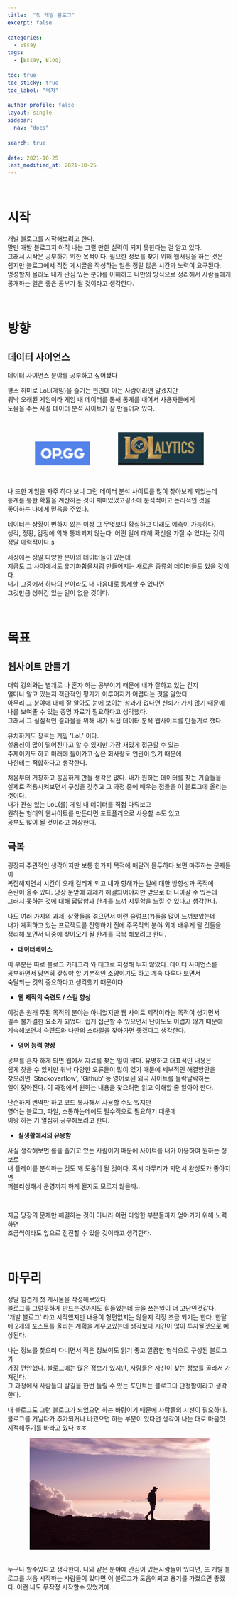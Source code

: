 ```yaml
---
title:  "첫 개발 블로그" 
excerpt: false

categories:
  - Essay
tags:
  - [Essay, Blog]

toc: true
toc_sticky: true
toc_label: "목차"

author_profile: false
layout: single
sidebar:
  nav: "docs"

search: true

date: 2021-10-25
last_modified_at: 2021-10-25
---
```

<!--  공지사항 - {: .notice--success} -->
<!--  버튼 추가 - [Text](#link){: .btn .btn--success} -->

<!-- ![essay-1](https://github.com/on99yu/on99yu.github.io/blob/master/images/essay-1.jpg?raw=true)
{: .text-center} -->

<br>

# **시작**

개발 블로그를 시작해보려고 한다.  
말만 개발 블로그지 아직 나는 그럴 만한 실력이 되지 못한다는 걸 알고 있다.  
그래서 시작은 공부하기 위한 목적이다. 필요한 정보를 찾기 위해 웹서핑을 하는 것은  
쉽지만 블로그에서 직접 게시글을 작성하는 일은 정말 많은 시간과 노력이 요구된다.  
엉성할지 몰라도 내가 관심 있는 분야를 이해하고 나만의 방식으로 정리해서 사람들에게  
공개하는 일은 좋은 공부가 될 것이라고 생각한다.

<br>

# **방향**

## 데이터 사이언스

데이터 사이언스 분야를 공부하고 싶어졌다

평소 취미로 LoL(게임)을 즐기는 편인데 아는 사람이라면 알겠지만  
워낙 오래된 게임이라 게임 내 데이터를 통해 통계를 내어서 사용자들에게  
도움을 주는 사설 데이터 분석 사이트가 잘 만들어져 있다.

<p align="center">
  <img src="/images/essay/essay-1-op.gg.png" alt="essay-1-lolalytics" style= "padding: 20px; zoom:150%;"/> <img src="/images/essay/essay-1-lolalytics.png" alt="essay-1-lolalytics" style= "padding:20px; zoom: 150%"/> 
</p>

나 또한 게임을 자주 하다 보니 그런 데이터 분석 사이트를 많이 찾아보게 되었는데  
통계를 통한 확률을 계산하는 것이 재미있었고평소에 분석적이고 논리적인 것을  
좋아하는 나에게 믿음을 주었다.


데이터는 상황이 변하지 않는 이상 그 무엇보다 확실하고 미래도 예측이 가능하다.  
생각, 정황, 감정에 의해 통제되지 않는다. 어떤 일에 대해 확신을 가질 수 있다는 것이  
정말 매력적이다.s


세상에는 정말 다양한 분야의 데이터들이 있는데  
지금도 그 사이에서도 유기화합물처럼 만들어지는 새로운 종류의 데이터들도 있을 것이다.  
내가 그중에서 하나의 분야라도 내 마음대로 통제할 수 있다면  
그것만큼 성취감 있는 일이 없을 것이다.

<br>

# **목표**

## 웹사이트 만들기

대학 강의와는 별개로 나 혼자 하는 공부이기 때문에 내가 잘하고 있는 건지  
얼마나 알고 있는지 객관적인 평가가 이루어지기 어렵다는 것을 알았다  
아무리 그 분야에 대해 잘 알아도 눈에 보이는 성과가 없다면 신뢰가 가지 않기 때문에 나를 보여줄 수 있는 증명 자료가 필요하다고 생각했다.  
그래서 그 실질적인 결과물을 위해 내가 직접 데이터 분석 웹사이트를 만들기로 했다.


유치하게도 장르는 게임 'LoL' 이다.  
실용성이 많이 떨어진다고 할 수 있지만 가장 재밌게 접근할 수 있는  
주제이기도 하고 미래에 들어가고 싶은 회사랑도 연관이 있기 때문에  
나한테는 적합하다고 생각한다.


처음부터 거창하고 꼼꼼하게 만들 생각은 없다. 내가 원하는 데이터를 찾는 기술들을  
실제로 적용시켜보면서 구성을 갖추고 그 과정 중에 배우는 점들을 이 블로그에 올리는 것이다.  
내가 관심 있는 LoL(롤) 게임 내 데이터를 직접 다뤄보고  
원하는 형태의 웹사이트를 만든다면 포트폴리오로 사용할 수도 있고  
공부도 많이 될 것이라고 예상한다.

##  극복

굉장히 주관적인 생각이지만 보통 한가지 목적에 매달려 몰두하다 보면 마주하는 문제들이  
복잡해지면서 시간이 오래 걸리게 되고 내가 향해가는 일에 대한 방향성과 목적에  
혼란이 올수 있다. 당장 눈앞에 과제가 해결되어야지만 앞으로 더 나아갈 수 있는데  
그러지 못하는 것에 대해 답답함과 한계를 느껴 지루함을 느낄 수 있다고 생각한다.


나도 여러 가지의 과제, 상황들을 겪으면서 이런 슬럼프(?)들을 많이 느껴보았는데  
내가 계획하고 있는 프로젝트를 진행하기 전에 주목적의 분야 외에 배우게 될 것들을  
정리해 보면서 나중에 찾아오게 될 한계를 극복 해보려고 한다.

- **데이터베이스**

이 부분은 따로 블로그 카테고리 와 태그로 지정해 두지 않았다. 데이터 사이언스를  
공부하면서 당연히 갖춰야 할 기본적인 소양이기도 하고 계속 다루다 보면서  
숙달되는 것의 중요하다고 생각했기 때문이다

- **웹 제작의 숙련도 / 스킬 향상**

이것은 원래 주된 목적의 분야는 아니었지만 웹 사이트 제작이라는 목적이 생기면서  
필수 불가결한 요소가 되었다. 쉽게 접근할 수 있으면서 난이도도 어렵지 않기 때문에  
계속해보면서 숙련도와 나만의 스타일을 찾아가면 좋겠다고 생각한다.  

- **영어 능력 향상**

공부를 혼자 하게 되면 웹에서 자료를 찾는 일이 많다. 유명하고 대표적인 내용은  
쉽게 찾을 수 있지만 워낙 다양한 오류들이 많이 있기 때문에 세부적인 해결방안을  
찾으려면 'Stackoverflow', 'Github' 등 영어로된 외국 사이트를 들락날락하는  
일이 잦아진다. 이 과정에서 원하는 내용을 찾으려면 읽고 이해할 줄 알아야 한다.

단순하게 번역만 하고 코드 복사해서 사용할 수도 있지만  
영어는 블로그, 파일, 소통하는데에도 필수적으로 필요하기 때문에  
이왕 하는 거 열심히 공부해보려고 한다.

- **실생활에서의 유용함**

사실 생각해보면 롤을 즐기고 있는 사람이기 때문에 사이트를 내가 이용하여 원하는 정보로  
내 플레이를 분석하는 것도 꽤 도움이 될 것이다. 혹시 마무리가 되면서 완성도가 좋아지면  
퍼블리싱해서 운영까지 하게 될지도 모르지 않을까..

<br>

지금 당장의 문제만 해결하는 것이 아니라 이런 다양한 부분들까지 얻어가기 위해 노력하면  
조금씩이라도 앞으로 전진할 수 있을 것이라고 생각한다.

<br>

# **마무리**

정말 힘겹게 첫 게시물을 작성해보았다.  
블로그를 그럴듯하게 만드는것까지도 힘들었는데 글을 쓰는일이 더 고난인것같다.  
'개발 블로그' 라고 시작했지만 내용이 형편없지는 않을지 걱정 조금 되기는 한다.
한달에 2개의 포스트를 올리는 계획을 세우고있는데 생각보다 시간이 많이 투자될것으로 예상된다.

나는 정보를 찾으러 다니면서 적은 정보여도 읽기 좋고 깔끔한 형식으로 구성된 블로그가  
가장 편안했다. 블로그에는 많은 정보가 있지만, 사람들은 자신이 찾는 정보를 골라서 가져간다.  
그 과정에서 사람들의 발길을 한번 돌릴 수 있는 포인트는 블로그의 단정함이라고 생각한다.

내 블로그도 그런 블로그가 되었으면 하는 바람이기 때문에 사람들의 시선이 필요하다.  
블로그를 거닐다가 추가되거나 바꿨으면 하는 부분이 있다면 생각이 나는 대로 마음껏 지적해주기를 바라고 있다 ㅎㅎ
<p align="center">
  <img src="/images/essay/essay-1-walk.jpg" alt="essay-1-walk" style="width: 405px; height: 250px;"/>
</p>

<br>
누구나 할수있다고 생각한다.  
나와 같은 분야에 관심이 있는사람들이 있다면, 또 개발 블로그를 처음 시작하는 사람들이 있다면 
이 블로그가 도움이되고 용기를 가졌으면 좋겠다. 이런 나도 무작정 시작할수 있었기에...

